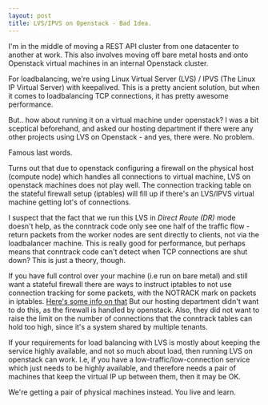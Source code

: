 ```yaml
---
layout: post
title: LVS/IPVS on Openstack - Bad Idea.
---
```

I'm in the middle of moving a REST API cluster from one datacenter to another at work. This also involves moving off bare metal hosts and onto Openstack virtual machines in an internal Openstack cluster.

For loadbalancing, we're using Linux Virtual Server (LVS) / IPVS (The Linux IP Virtual Server) with keepalived.  This is a pretty ancient solution, but when it comes to loadbalancing TCP connections, it has pretty awesome performance.

But.. how about running it on a virtual machine under openstack? I was a bit sceptical beforehand, and asked our hosting department if there were any other projects using LVS on Openstack - and yes, there were. No problem.

Famous last words.

Turns out that due to openstack configuring a firewall on the physical host (compute node) which handles all connections to virtual machine, LVS on openstack machines does not play well. The connection tracking table on the stateful firewall setup (iptables) will fill up if there's an LVS/IPVS virtual machine getting lot's of connections.

I suspect that the fact that we run this LVS in *Direct Route (DR)* mode doesn't help, as the conntrack code only see one half of the traffic flow - return packets from the worker nodes are sent directly to clients, not via the loadbalancer machine. This is really good for performance, but perhaps means that conntrack code can't detect when TCP connections are shut down? This is just a theory, though.

If you have full control over your machine (i.e run on bare metal) and still want a stateful firewall there are ways to instruct iptables to not use connection tracking for some packets, with the NOTRACK mark on packets in iptables. [Here's some info on that](http://security.maruhn.com/iptables-tutorial/x4772.html) But our hosting department didn't want to do this, as the firewall is handled by openstack. Also, they did not want to raise the limit on the number of connections that the conntrack tables can hold too high, since it's a system shared by multiple tenants.

If your requirements for load balancing with LVS is mostly about keeping the service highly available, and not so much about load, then running LVS on openstack can work. I.e, if you have a low-traffic/low-connection service which just needs to be highly available, and therefore needs a pair of machines that keep the virtual IP up between them, then it may be OK. 

We're getting a pair of physical machines instead. You live and learn.

